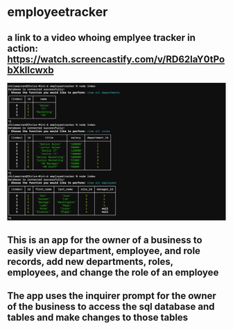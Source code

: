 # employeetracker

## a link to a video whoing emplyee tracker in action: https://watch.screencastify.com/v/RD62laY0tPobXklIcwxb

![Screenshot of application](employeetracker.png)

## This is an app for the owner of a business to easily view department, employee, and role records, add new departments, roles, employees, and change the role of an employee

## The app uses the inquirer prompt for the owner of the business to access the sql database and tables and make changes to those tables

